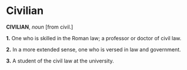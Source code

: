 # Civilian

**CIVILIAN**, _noun_ \[from civil.\]

**1.** One who is skilled in the Roman law; a professor or doctor of civil law.

**2.** In a more extended sense, one who is versed in law and government.

**3.** A student of the civil law at the university.